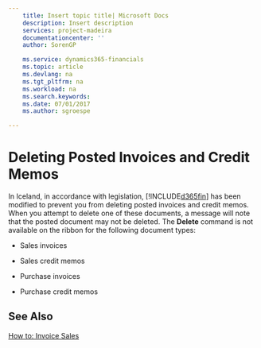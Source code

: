 ```yaml
---
    title: Insert topic title| Microsoft Docs
    description: Insert description
    services: project-madeira
    documentationcenter: ''
    author: SorenGP

    ms.service: dynamics365-financials
    ms.topic: article
    ms.devlang: na
    ms.tgt_pltfrm: na
    ms.workload: na
    ms.search.keywords:
    ms.date: 07/01/2017
    ms.author: sgroespe

---
```

# Deleting Posted Invoices and Credit Memos
In Iceland, in accordance with legislation, [!INCLUDE[d365fin](../../includes/d365fin_md.md)] has been modified to prevent you from deleting posted invoices and credit memos. When you attempt to delete one of these documents, a message will note that the posted document may not be deleted. The **Delete** command is not available on the ribbon for the following document types:  
  
-   Sales invoices  
  
-   Sales credit memos  
  
-   Purchase invoices  
  
-   Purchase credit memos  
  
## See Also  
 [How to: Invoice Sales](how-to-invoice-sales.md)